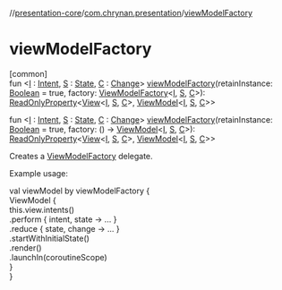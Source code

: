 //[presentation-core](../../index.md)/[com.chrynan.presentation](index.md)/[viewModelFactory](view-model-factory.md)

# viewModelFactory

[common]\
fun &lt;[I](view-model-factory.md) : [Intent](-intent/index.md), [S](view-model-factory.md) : [State](-state/index.md), [C](view-model-factory.md) : [Change](-change/index.md)&gt; [viewModelFactory](view-model-factory.md)(retainInstance: [Boolean](https://kotlinlang.org/api/latest/jvm/stdlib/kotlin/-boolean/index.html) = true, factory: [ViewModelFactory](-view-model-factory/index.md)&lt;[I](view-model-factory.md), [S](view-model-factory.md), [C](view-model-factory.md)&gt;): [ReadOnlyProperty](https://kotlinlang.org/api/latest/jvm/stdlib/kotlin.properties/-read-only-property/index.html)&lt;[View](-view/index.md)&lt;[I](view-model-factory.md), [S](view-model-factory.md), [C](view-model-factory.md)&gt;, [ViewModel](-view-model/index.md)&lt;[I](view-model-factory.md), [S](view-model-factory.md), [C](view-model-factory.md)&gt;&gt;

fun &lt;[I](view-model-factory.md) : [Intent](-intent/index.md), [S](view-model-factory.md) : [State](-state/index.md), [C](view-model-factory.md) : [Change](-change/index.md)&gt; [viewModelFactory](view-model-factory.md)(retainInstance: [Boolean](https://kotlinlang.org/api/latest/jvm/stdlib/kotlin/-boolean/index.html) = true, factory: () -&gt; [ViewModel](-view-model/index.md)&lt;[I](view-model-factory.md), [S](view-model-factory.md), [C](view-model-factory.md)&gt;): [ReadOnlyProperty](https://kotlinlang.org/api/latest/jvm/stdlib/kotlin.properties/-read-only-property/index.html)&lt;[View](-view/index.md)&lt;[I](view-model-factory.md), [S](view-model-factory.md), [C](view-model-factory.md)&gt;, [ViewModel](-view-model/index.md)&lt;[I](view-model-factory.md), [S](view-model-factory.md), [C](view-model-factory.md)&gt;&gt;

Creates a [ViewModelFactory](-view-model-factory/index.md) delegate.

Example usage:

val viewModel by viewModelFactory {\
    ViewModel {\
        this.view.intents()\
        .perform { intent, state -&gt; ... }\
        .reduce { state, change -&gt; ... }\
        .startWithInitialState()\
        .render()\
        .launchIn(coroutineScope)\
    }\
}
